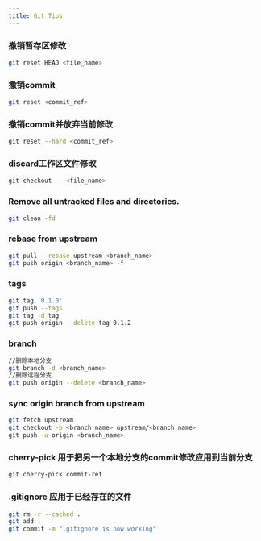 ```yaml
---
title: Git Tips
---
```



### 撤销暂存区修改
``` bash
git reset HEAD <file_name>
```

### 撤销commit
``` bash
git reset <commit_ref>
```

### 撤销commit并放弃当前修改
``` bash
git reset --hard <commit_ref>
```

### discard工作区文件修改
``` bash
git checkout -- <file_name>
```


### Remove all untracked files and directories.  
``` bash
git clean -fd  
```

### rebase from upstream
``` bash
git pull --rebase upstream <branch_name>
git push origin <branch_name> -f
```

### tags
``` bash
git tag '0.1.0'
git push --tags
git tag -d tag
git push origin --delete tag 0.1.2
```

### branch
``` bash
//删除本地分支
git branch -d <branch_name>
//删除远程分支
git push origin --delete <branch_name>
```

### sync origin branch from upstream
``` bash
git fetch upstream
git checkout -b <branch_name> upstream/<branch_name>
git push -u origin <branch_name>
```

### cherry-pick 用于把另一个本地分支的commit修改应用到当前分支
``` bash
git cherry-pick commit-ref
```


### .gitignore 应用于已经存在的文件
``` bash
git rm -r --cached .
git add .
git commit -m ".gitignore is now working"
```


